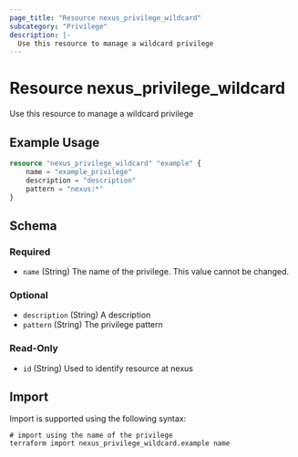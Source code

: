 ```yaml
---
page_title: "Resource nexus_privilege_wildcard"
subcategory: "Privilege"
description: |-
  Use this resource to manage a wildcard privilege
---
```

# Resource nexus_privilege_wildcard
Use this resource to manage a wildcard privilege
## Example Usage
```terraform
resource "nexus_privilege_wildcard" "example" {
	name = "example_privilege"
	description = "description"
	pattern = "nexus:*"
}
```
<!-- schema generated by tfplugindocs -->
## Schema

### Required

- `name` (String) The name of the privilege. This value cannot be changed.

### Optional

- `description` (String) A description
- `pattern` (String) The privilege pattern

### Read-Only

- `id` (String) Used to identify resource at nexus
## Import
Import is supported using the following syntax:
```shell
# import using the name of the privilege
terraform import nexus_privilege_wildcard.example name
```
